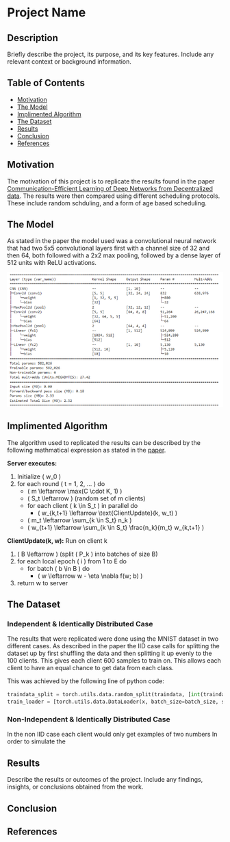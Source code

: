# Project Name

## Description

Briefly describe the project, its purpose, and its key features. Include any relevant context or background information.

## Table of Contents

- [Motivation](#motivation)
- [The Model](#model)
- [Implimented Algorithm](#algorithm)
- [The Dataset](#dataset)
- [Results](#results)
- [Conclusion](#conclusion)
- [References](#references)

## Motivation

The motivation of this project is to replicate the results found in the paper [Communication-Efficient Learning of Deep Networks from Decentralized data](https://arxiv.org/abs/1602.05629). The results were then compared using different scheduling
protocols. These include random schduling, and a form of age based scheduling.

## The Model

As stated in the paper the model used was a convolutional neural network that had two 5x5 convolutional layers first with a channel size of 32 and then 64, both followed with a 2x2 max pooling, followed by a dense layer of 512 units with ReLU activations. 
  
  ![Model Structure](images/CNNStructure.png)

## Implimented Algorithm
The algorithm used to replicated the results can be described by the following mathmatical expression as stated in the [paper](https://arxiv.org/abs/1602.05629).

**Server executes:**

1. Initialize \( w_0 \)
2. for each round \( t = 1, 2, ... \) do
   - \( m \leftarrow \max(C \cdot K, 1) \)
   - \( S_t \leftarrow \) (random set of m clients)
   - for each client \( k \in S_t \) in parallel do
     - \( w_{k,t+1} \leftarrow \text{ClientUpdate}(k, w_t) \)
   - \( m_t \leftarrow \sum_{k \in S_t} n_k \)
   - \( w_{t+1} \leftarrow \sum_{k \in S_t} \frac{n_k}{m_t} w_{k,t+1} \)

**ClientUpdate(k, w):** Run on client k

1. \( B \leftarrow \) (split \( P_k \) into batches of size B)
2. for each local epoch \( i \) from 1 to E do
   - for batch \( b \in B \) do
     - \( w \leftarrow w - \eta \nabla f(w; b) \)
3. return w to server

## The Dataset

### Independent & Identically Distributed Case

The results that were replicated were done using the MNIST dataset in two different cases. As described in the paper the IID case calls for splitting the dataset up by first shuffling the data and then splitting it up evenly to the 100
clients. This gives each client 600 samples to train on. This allows each client to have an equal chance to get data from each class.

This was achieved by the following line of python code:

```python
traindata_split = torch.utils.data.random_split(traindata, [int(traindata.data.shape[0] / num_clients) for _ in range(num_clients)])
train_loader = [torch.utils.data.DataLoader(x, batch_size=batch_size, shuffle=True) for x in traindata_split]
```
### Non-Independent & Identically Distributed Case

In the non IID case each client would only get examples of two numbers
In order to simulate the 
## Results

Describe the results or outcomes of the project. Include any findings, insights, or conclusions obtained from the work.

## Conclusion

## References
